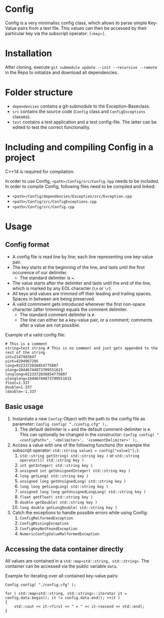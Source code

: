 # Config
Config is a very minimalisc config class, which allows to parse simple Key-Value pairs from a text file. This values can then be accessed by their particular key via the subscript operator: `[<key>]`.

# Installation
After cloning, execute `git submodule update --init --recursive --remote` in the Repo to initialize and download all dependencies.

# Folder structure
* `dependencies` contains a git-submodule to the Exception-Baseclass.
* `src`  contains the source code (`Config` class and `ConfigExceptions` classes).
* `test` contains a test application and a test config-file. The latter can be edited to test the correct functionality.

# Including and compiling Config in a project
C++14 is required for compilation.

In order to use Config, `<path>/Config/src/Config.hpp` needs to be included.
In order to compile Config, following files need to be compiled and linked:
* `<path>/Config/dependencies/Exception/src/Exception.cpp`
* `<path>/Config/src/ConfigExceptions.cpp`
* `<path>/Config/src/Config.cpp`

# Usage
## Config format
* A config file is read line by line; each line representing one key-value pair.
* The key starts at the beginning of the line, and lasts until the first occurence of our delimiter.
    * The standard delimiter is `=`.
* The value starts after the delimiter and lasts until the end of the line, which is marked by any EOL character (`\n` or `\r`).
* All keys and values are trimmed off their leading and trailing spaces. Spaces in between are being preserved.
* A valid commment gets introduced whenever the first non-space character (after trimming) equals the comment delimiter.
    * The standard comment delimiter is `#`.
    * The line can either be a key-value pair, or a comment; comments after a value are not possible.

Example of a valid config file:
```
# This is a comment
string=test string # This is no comment and just gets appended to the rest of the string
int=2147483647
uint=4294967295
long=9223372036854775807
ulong=18446744073709551615
longlong=9223372036854775807
ulonglong=18446744073709551615
float=1.337
double=1.337
ldouble=-1.337
```

## Basic usage
1. Instantiate a new `Config`-Object with the path to the config file as parameter: `Config config( "./config.cfg" );`.
    1. The default delimiter is `=` and the default comment-delimiter is `#`.\
    This can optionally be changed in the constructor: `Config config( "<configPath>", '<delimiter>', '<commentDelimiter>' );`.
2. Access a value with one of the following functions (for example the subscript operator: `std::string value1 = config["value1"];`):
    1. `std::string getString( std::string key )` or `std::string operator[]( std::string key )`
    2. `int getInteger( std::string key )`
    3. `unsigned int getUnsignedInteger( std::string key )`
    4. `long getLong( std::string key )`
    5. `unsigned long getUnsignedLong( std::string key )`
    6. `long long getLongLong( std::string key )`
    7. `unsigned long long getUnsignedLongLong( std::string key )`
    8. `float getFloat( std::string key )`
    9. `double getDouble( std::string key )`
    10. `long double getLongDouble( std::string key )`
3. Catch the exceptions to handle possible errors while using Config:
    1. `ConfigMalformedException`
    2. `ConfigMissingException`
    3. `ConfigKeyNotFoundException`
    4. `NumericConfigValueMalformedException`

## Accessing the data container directly
All values are contained in a `std::map<std::string, std::string>`. The container can be accessed via the public variable `data`.

Example for iterating over all contained key-value pairs:
```
Config config( "./config.cfg" );

for ( std::map<std::string, std::string>::iterator it = config.data.begin(); it != config.data.end(); ++it )
{
	std::cout << it->first << " = " << it->second << std::endl;
}
```